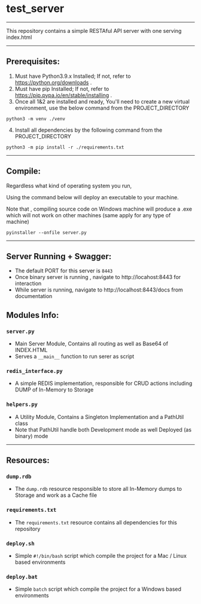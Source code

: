 # test_server

---

This repository contains a simple RESTAful API server with one serving index.html

---

## Prerequisites:

1. Must have Python3.9.x Installed; If not, refer to https://python.org/downloads . 
2. Must have pip Installed; If not, refer to https://pip.pypa.io/en/stable/installing .
3. Once all 1&2 are installed and ready, You'll need to create a new virtual environment, use the below command from the PROJECT_DIRECTORY 
```shell
python3 -m venv ./venv
```
4. Install all dependencies by the following command from the PROJECT_DIRECTORY
```shell
python3 -m pip install -r ./requirements.txt
```
---

##  Compile:
Regardless what kind of operating system you run, 

Using the command below will deploy an executable to your machine.

Note that , compiling source code on Windows machine will produce a .exe which will not work on other machines (same apply for any type of machine)
```shell
pyinstaller --onfile server.py
```

---
## Server Running + Swagger:

+ The default PORT for this server is `8443`
+ Once binary server is running , navigate to http://locahost:8443 for interaction
+ While server is running, navigate to http://localhost:8443/docs from documentation

## Modules Info:

### `server.py`

+ Main Server Module, Contains all routing as well as Base64 of INDEX.HTML
+ Serves a `__main__` function to run serer as script

### `redis_interface.py`

+ A simple REDIS implementation, responsible for CRUD actions including DUMP of In-Memory to Storage  

### `helpers.py`

+ A Utility Module, Contains a Singleton Implementation and a PathUtil class
+ Note that PathUtil handle both Development mode as well Deployed (as binary) mode 

---

## Resources:

### `dump.rdb`
+ The `dump.rdb` resource responsible to store all In-Memory dumps to Storage and work as a Cache file

### `requirements.txt`
+ The `requirements.txt` resource contains all dependencies for this repository

### `deploy.sh` 
+ Simple `#!/bin/bash` script which compile the project for a Mac / Linux based environments 

### `deploy.bat`
+ Simple `batch` script which compile the project for a Windows based environments 